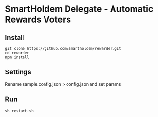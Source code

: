 # SmartHoldem Delegate - Automatic Rewards Voters

## Install

```
git clone https://github.com/smartholdem/rewarder.git
cd rewarder
npm install
```

## Settings

Rename sample.config.json > config.json and set params

## Run

```
sh restart.sh
```


